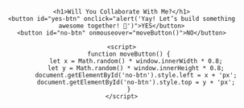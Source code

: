 <!DOCTYPE html>
<html lang="en">
<head>
    <meta charset="UTF-8">
    <meta name="viewport" content="width=device-width, initial-scale=1.0">
    <title>Special Proposal</title>
    <style>
        body { text-align: center; font-family: Arial, sans-serif; margin-top: 50px; }
        button { font-size: 20px; padding: 10px 20px; margin: 10px; cursor: pointer; }
        #no-btn { position: absolute; transition: all 0.3s ease-in-out; }
    </style>
</head>
<body>

    <h1>Will You Collaborate With Me?</h1>
    <button id="yes-btn" onclick="alert('Yay! Let’s build something awesome together! 🚀')">YES</button>
    <button id="no-btn" onmouseover="moveButton()">NO</button>

    <script>
        function moveButton() {
            let x = Math.random() * window.innerWidth * 0.8;
            let y = Math.random() * window.innerHeight * 0.8;
            document.getElementById('no-btn').style.left = x + 'px';
            document.getElementById('no-btn').style.top = y + 'px';
        }
    </script>

</body>
</html>
